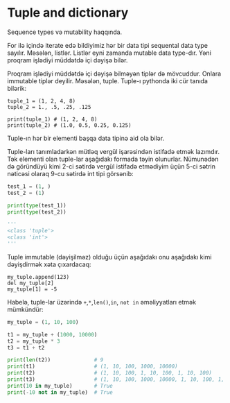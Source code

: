 # Tuple and dictionary

Sequence types və mutability haqqında.

For ilə içində iterate edə bildiyimiz hər bir data tipi sequental data type sayılır. Məsələn, listlər. Listlər eyni zamanda mutable data type-dır. Yəni proqram işlədiyi müddətdə içi dəyişə bilər.

Proqram işlədiyi müddətdə içi dəyişə bilməyən tiplər də mövcuddur. Onlara immutable tiplər deyilir. Məsələn, tuple. Tuple-ı pythonda iki cür tanıda bilərik:

```
tuple_1 = (1, 2, 4, 8)
tuple_2 = 1., .5, .25, .125

print(tuple_1) # (1, 2, 4, 8)
print(tuple_2) # (1.0, 0.5, 0.25, 0.125)
```

Tuple-ın hər bir elementi başqa data tipinə aid ola bilər.

Tuple-ları tanımladarkən mütləq vergül işarəsindən istifadə etmək lazımdır. Tək elementi olan tuple-lar aşağıdakı formada təyin olunurlar. Nümunədən də göründüyü kimi 2-ci sətirdə vergül istifadə etmədiyim üçün 5-ci sətrin nəticəsi olaraq 9-cu sətirdə int tipi görsənib:

```python
test_1 = (1, )
test_2 = (1)

print(type(test_1))
print(type(test_2))

'''
<class 'tuple'>
<class 'int'>
'''
```

Tuple immutable (dəyişilməz) olduğu üçün aşağıdakı onu aşağıdakı kimi dəyişdirmək xəta çıxardacaq:

```
my_tuple.append(123)
del my_tuple[2]
my_tuple[1] = -5
```

Habelə, tuple-lar üzərində `+`,`*`,`len()`,`in`, `not in` əməliyyatları etmək mümkündür:

```python
my_tuple = (1, 10, 100)

t1 = my_tuple + (1000, 10000)
t2 = my_tuple * 3
t3 = t1 + t2

print(len(t2))              # 9
print(t1)                   # (1, 10, 100, 1000, 10000)
print(t2)                   # (1, 10, 100, 1, 10, 100, 1, 10, 100)
print(t3)                   # (1, 10, 100, 1000, 10000, 1, 10, 100, 1, 10, 100, 1, 10, 100)
print(10 in my_tuple)       # True
print(-10 not in my_tuple)  # True
```





